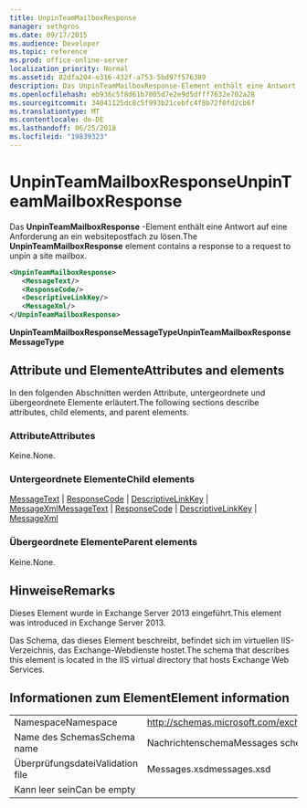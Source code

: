 ```yaml
---
title: UnpinTeamMailboxResponse
manager: sethgros
ms.date: 09/17/2015
ms.audience: Developer
ms.topic: reference
ms.prod: office-online-server
localization_priority: Normal
ms.assetid: 82dfa204-e316-432f-a753-5bd97f576389
description: Das UnpinTeamMailboxResponse-Element enthält eine Antwort auf eine Anforderung an ein websitepostfach zu lösen.
ms.openlocfilehash: eb936c5f8d61b7005d7e2e9d5dfff7632e702a28
ms.sourcegitcommit: 34041125dc8c5f993b21cebfc4f8b72f0fd2cb6f
ms.translationtype: MT
ms.contentlocale: de-DE
ms.lasthandoff: 06/25/2018
ms.locfileid: "19839323"
---
```

# <a name="unpinteammailboxresponse"></a><span data-ttu-id="0256d-103">UnpinTeamMailboxResponse</span><span class="sxs-lookup"><span data-stu-id="0256d-103">UnpinTeamMailboxResponse</span></span>

<span data-ttu-id="0256d-104">Das **UnpinTeamMailboxResponse** -Element enthält eine Antwort auf eine Anforderung an ein websitepostfach zu lösen.</span><span class="sxs-lookup"><span data-stu-id="0256d-104">The **UnpinTeamMailboxResponse** element contains a response to a request to unpin a site mailbox.</span></span> 
  
```XML
<UnpinTeamMailboxResponse>
   <MessageText/>
   <ResponseCode/>
   <DescriptiveLinkKey/>
   <MessageXml/>
</UnpinTeamMailboxResponse>
```

 <span data-ttu-id="0256d-105">**UnpinTeamMailboxResponseMessageType**</span><span class="sxs-lookup"><span data-stu-id="0256d-105">**UnpinTeamMailboxResponseMessageType**</span></span>
## <a name="attributes-and-elements"></a><span data-ttu-id="0256d-106">Attribute und Elemente</span><span class="sxs-lookup"><span data-stu-id="0256d-106">Attributes and elements</span></span>

<span data-ttu-id="0256d-107">In den folgenden Abschnitten werden Attribute, untergeordnete und übergeordnete Elemente erläutert.</span><span class="sxs-lookup"><span data-stu-id="0256d-107">The following sections describe attributes, child elements, and parent elements.</span></span>
  
### <a name="attributes"></a><span data-ttu-id="0256d-108">Attribute</span><span class="sxs-lookup"><span data-stu-id="0256d-108">Attributes</span></span>

<span data-ttu-id="0256d-109">Keine.</span><span class="sxs-lookup"><span data-stu-id="0256d-109">None.</span></span>
  
### <a name="child-elements"></a><span data-ttu-id="0256d-110">Untergeordnete Elemente</span><span class="sxs-lookup"><span data-stu-id="0256d-110">Child elements</span></span>

<span data-ttu-id="0256d-111">[MessageText](messagetext.md) | [ResponseCode](responsecode.md) | [DescriptiveLinkKey](descriptivelinkkey.md) | [MessageXml](messagexml.md)</span><span class="sxs-lookup"><span data-stu-id="0256d-111">[MessageText](messagetext.md) | [ResponseCode](responsecode.md) | [DescriptiveLinkKey](descriptivelinkkey.md) | [MessageXml](messagexml.md)</span></span>
  
### <a name="parent-elements"></a><span data-ttu-id="0256d-112">Übergeordnete Elemente</span><span class="sxs-lookup"><span data-stu-id="0256d-112">Parent elements</span></span>

<span data-ttu-id="0256d-113">Keine.</span><span class="sxs-lookup"><span data-stu-id="0256d-113">None.</span></span>
  
## <a name="remarks"></a><span data-ttu-id="0256d-114">Hinweise</span><span class="sxs-lookup"><span data-stu-id="0256d-114">Remarks</span></span>

<span data-ttu-id="0256d-115">Dieses Element wurde in Exchange Server 2013 eingeführt.</span><span class="sxs-lookup"><span data-stu-id="0256d-115">This element was introduced in Exchange Server 2013.</span></span>
  
<span data-ttu-id="0256d-116">Das Schema, das dieses Element beschreibt, befindet sich im virtuellen IIS-Verzeichnis, das Exchange-Webdienste hostet.</span><span class="sxs-lookup"><span data-stu-id="0256d-116">The schema that describes this element is located in the IIS virtual directory that hosts Exchange Web Services.</span></span>
  
## <a name="element-information"></a><span data-ttu-id="0256d-117">Informationen zum Element</span><span class="sxs-lookup"><span data-stu-id="0256d-117">Element information</span></span>

|||
|:-----|:-----|
|<span data-ttu-id="0256d-118">Namespace</span><span class="sxs-lookup"><span data-stu-id="0256d-118">Namespace</span></span>  <br/> |http://schemas.microsoft.com/exchange/services/2006/messages  <br/> |
|<span data-ttu-id="0256d-119">Name des Schemas</span><span class="sxs-lookup"><span data-stu-id="0256d-119">Schema name</span></span>  <br/> |<span data-ttu-id="0256d-120">Nachrichtenschema</span><span class="sxs-lookup"><span data-stu-id="0256d-120">Messages schema</span></span>  <br/> |
|<span data-ttu-id="0256d-121">Überprüfungsdatei</span><span class="sxs-lookup"><span data-stu-id="0256d-121">Validation file</span></span>  <br/> |<span data-ttu-id="0256d-122">Messages.xsd</span><span class="sxs-lookup"><span data-stu-id="0256d-122">messages.xsd</span></span>  <br/> |
|<span data-ttu-id="0256d-123">Kann leer sein</span><span class="sxs-lookup"><span data-stu-id="0256d-123">Can be empty</span></span>  <br/> ||
   

